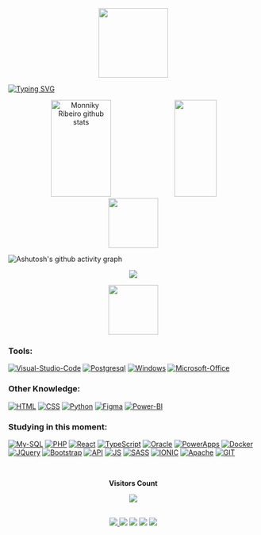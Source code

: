 
<div align = "center">
  <img height = "140px" src = "https://user-images.githubusercontent.com/92947069/183311882-d6cec5b0-18e8-48cf-a551-098f295fbce5.gif" >
</div>

  
[![Typing SVG](https://readme-typing-svg.herokuapp.com/?color=ffc1d5&size=35&center=true&vCenter=true&width=1000&lines=HELLO,+MY+NAME+is+Monniky+Ribeiro;I'm+Data+Analytics;I+am+from+Brasília,+DF;Future+Full+Stack+Developer;Be+Welcome!+:%29)](https://git.io/typing-svg)


<div align="center">  
  <img width="49%" height="195px" src="https://github-readme-stats.vercel.app/api?username=monnikys&show_icons=true&count_private=true&hide_border=true&title_color=fc6998&icon_color=fc6998&text_color=fc6998&bg_color=ffc1d5" alt="Monniky Ribeiro github stats" /> 
  <img width="41%" height="195px" src="https://github-readme-stats.vercel.app/api/top-langs/?username=monnikys&layout=compact&hide_border=true&title_color=fc6998&text_color=fc6998&bg_color=ffc1d5" />
</div>

<div align="center">  
 <img height = "100px" src="https://user-images.githubusercontent.com/92947069/183308602-5b5810ac-0990-45e6-b448-043c239db400.gif"/>
</div>
 
![Ashutosh's github activity graph](https://github-readme-activity-graph.vercel.app/graph?username=monnikys&bg_color=ffc1d5&color=fc6998&line=f74780&point=f74780&area=true&hide_border=true)

<p align="center">
  <img src="https://github-profile-trophy.vercel.app/?username=monnikys&theme=dracula&row=2&no-bg=true&column=3&margin-w=15&margin-h=15" />
</p>

<div align="center">  
 <img height = "100px" src = "https://user-images.githubusercontent.com/92947069/183309444-40054815-7603-4409-b613-603095a0e7d2.gif" >
</div> 

### Tools:
[![Visual-Studio-Code](https://icongr.am/devicon/visualstudio-plain.svg?size=30&color=currentColor)](https://code.visualstudio.com/)
[![Postgresql](https://icongr.am/devicon/postgresql-original-wordmark.svg?size=30&color=currentColor)](https://www.postgresql.org/)
[![Windows](https://icongr.am/devicon/windows8-original.svg?size=30&color=currentColor)](https://www.microsoft.com/pt-br/windows/?r=1)
[![Microsoft-Office](https://icongr.am/simple/microsoftoffice.svg?size=30&color=44a25b&colored=false)](https://www.microsoft.com/pt-br/microsoft-365)

 
### Other Knowledge:

[![HTML](https://icongr.am/devicon/html5-original-wordmark.svg?size=30&color=currentColor)](https://developer.mozilla.org/pt-BR/docs/Web/HTML)
[![CSS](https://icongr.am/devicon/css3-original-wordmark.svg?size=30&color=currentColor)](https://developer.mozilla.org/pt-BR/docs/Web/CSS)
[![Python](https://icongr.am/devicon/python-original.svg?size=30&color=currentColor)](https://www.python.org/)
[![Figma](https://img.icons8.com/?size=30&id=zfHRZ6i1Wg0U&format=png&color=000000)](https://www.figma.com/)
[![Power-BI](https://icongr.am/simple/powerbi.svg?size=30&color=ffc800&colored=false)](https://www.microsoft.com/pt-br/power-platform/products/power-bi)

  
### Studying in this moment:
[![My-SQL](https://icongr.am/devicon/mysql-original-wordmark.svg?size=30&color=currentColor)](https://www.mysql.com/)
[![PHP](https://icongr.am/devicon/php-original.svg?size=30&color=currentColor)](https://www.php.net/)
[![React](https://icongr.am/devicon/react-original.svg?size=30&color=currentColor)](https://react.dev/)
[![TypeScript](https://icongr.am/devicon/typescript-original.svg?size=30&color=currentColor)](https://www.typescriptlang.org/)
[![Oracle](https://icongr.am/devicon/oracle-original.svg?size=30&color=currentColor)](https://www.oracle.com/br/downloads/)
[![PowerApps](https://img.icons8.com/?size=30&id=jXuZmZPUKCPS&format=png&color=000000)](https://www.microsoft.com/pt-br/power-platform/products/power-apps)
[![Docker](https://icongr.am/devicon/docker-original-wordmark.svg?size=30&color=currentColor)](https://www.docker.com/)
[![JQuery](https://img.icons8.com/?size=30&id=9Um0Q4sZ0QCC&format=png&color=000000)](https://jquery.com/)
[![Bootstrap](https://img.icons8.com/?size=30&id=g9mmSxx3SwAI&format=png&color=000000)](https://getbootstrap.com/)
[![API](https://img.icons8.com/?size=30&id=21896&format=png&color=000000)](https://aws.amazon.com/pt/what-is/api/#:~:text=API%20significa%20Application%20Programming%20Interface,de%20servi%C3%A7o%20entre%20duas%20aplica%C3%A7%C3%B5es.)
[![JS](https://img.icons8.com/?size=30&id=108784&format=png&color=000000)](https://developer.mozilla.org/pt-BR/docs/Web/JavaScript)
[![SASS](https://img.icons8.com/?size=30&id=QBqFNfPPB2Kx&format=png&color=000000)](https://sass-lang.com/)
[![IONIC](https://img.icons8.com/?size=30&id=MOXQrrrUbTVA&format=png&color=000000)](https://ionicframework.com/)
[![Apache](https://icongr.am/devicon/apache-original.svg?size=30&color=currentColor)](https://httpd.apache.org/)
[![GIT](https://icongr.am/devicon/git-original.svg?size=30&color=currentColor)](https://git-scm.com/)


<div align="center">
<br><p align="centre"><b>Visitors Count</b></p>  
<p align="center"><img align="center" src="https://profile-counter.glitch.me/{monnikys}/count.svg" /></p> 
<br></div>

<div align="center">  
<a href="https://www.instagram.com/__.monamour/" target="_blank"><img src="https://img.shields.io/badge/-Instagram-%23E4405F?style=for-the-badge&logo=instagram&logoColor=white"</a>
<a href="https://www.twitch.tv/monnikys" target="_blank"><img src="https://img.shields.io/badge/Twitch-9146FF?style=for-the-badge&logo=twitch&logoColor=white" target="_blank"></a>
<a href="https://discord.gg/KsWshZ2B" target="_blank"><img src="https://img.shields.io/badge/Discord-7289DA?style=for-the-badge&logo=discord&logoColor=white" target="_blank"></a> 
<a href = "mailto:monnikysabrinnyr@gmail.com"><img src="https://img.shields.io/badge/-Gmail-%23333?style=for-the-badge&logo=gmail&logoColor=white" target="_blank"></a>
<a href="https://www.linkedin.com/in/monniky-ribeiro-41b909206/" target="_blank"><img src="https://img.shields.io/badge/-LinkedIn-%230077B5?style=for-the-badge&logo=linkedin&logoColor=white" target="_blank"></a> 
  
</div>
